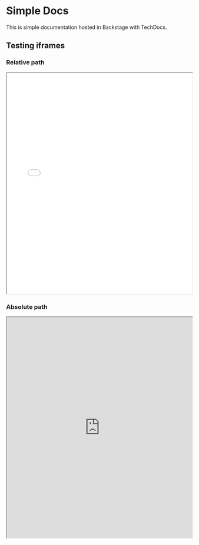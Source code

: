 # Simple Docs

This is simple documentation hosted in Backstage with TechDocs.

## Testing iframes

### Relative path
<iframe markdown="1" src="./emails/examples/html_template.html" height="600" width="100%"></iframe>

### Absolute path

<iframe markdown="1" src="https://github.com/jescalada/backstage-mkdocs-testing/blob/main/docs/emails/examples/html_template.html" height="600" width="100%"></iframe>